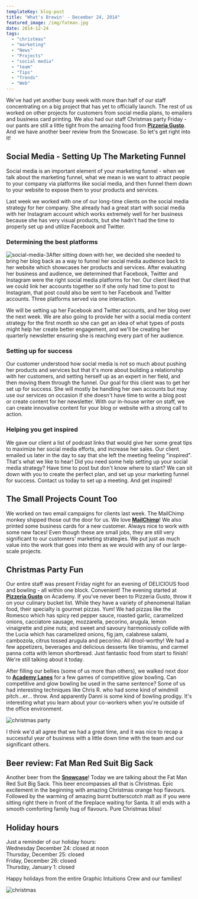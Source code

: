 ```yaml
---
templateKey: blog-post
title: "What's Brewin' - December 24, 2014"
featured_image: /img/fatman.jpg
date: 2014-12-24
tags:
  - "christmas"
  - "marketing"
  - "News"
  - "Projects"
  - "social media"
  - "team"
  - "Tips"
  - "Trends"
  - "Web"
---
```


We've had yet another busy week with more than half of our staff concentrating on a big project that has yet to officially launch. The rest of us worked on other projects for customers from social media plans, to emailers and business card printing. We also had our staff Christmas party Friday - our pants are still a little tight from the amazing food from **[Pizzeria Gusto](http://www.pizzeriagusto.com/)**. And we have another beer review from the Snowcase. So let's get right into it!

Social Media - Setting Up The Marketing Funnel
----------------------------------------------

Social media is an important element of your marketing funnel - when we talk about the marketing funnel, what we mean is we want to attract people to your company via platforms like social media, and then funnel them down to your website to expose them to your products and services.

Last week we worked with one of our long-time clients on the social media strategy for her company. She already had a great start with social media with her Instagram account which works extremely well for her business because she has very visual products, but she hadn't had the time to properly set up and utilize Facebook and Twitter.

### **Determining the best platforms**

![social-media-3](/img/social-media-3.jpg)After sitting down with her, we decided she needed to bring her blog back as a way to funnel her social media audience back to her website which showcases her products and services. After evaluating her business and audience, we determined that Facebook, Twitter and Instagram were the right social media platforms for her. Our client liked that we could link her accounts together so if she only had time to post to Instagram, that post could also be sent to her Facebook and Twitter accounts. Three platforms served via one interaction.

We will be setting up her Facebook and Twitter accounts, and her blog over the next week. We are also going to provide her with a social media content strategy for the first month so she can get an idea of what types of posts might help her create better engagement, and we'll be creating her quarterly newsletter ensuring she is reaching every part of her audience.

### **Setting up for success**

Our customer understood how social media is not so much about pushing her products and services but that it's more about building a relationship with her customers, and setting herself up as an expert in her field, and then moving them through the funnel. Our goal for this client was to get her set up for success. She will mostly be handling her own accounts but may use our services on occasion if she doesn't have time to write a blog post or create content for her newsletter. With our in-house writer on staff, we can create innovative content for your blog or website with a strong call to action.

### **Helping you get inspired**

We gave our client a list of podcast links that would give her some great tips to maximize her social media efforts, and increase her sales. Our client emailed us later in the day to say that she left the meeting feeling "inspired". That's what we like to hear! Did you need some help setting up your social media strategy? Have time to post but don't know where to start? We can sit down with you to create the perfect plan, and set up your marketing funnel for success. Contact us today to set up a meeting. And get inspired!

The Small Projects Count Too
----------------------------

We worked on two email campaigns for clients last week. The MailChimp monkey shipped those out the door for us. We love **[MailChimp](http://mailchimp.com/)**! We also printed some business cards for a new customer. Always nice to work with some new faces! Even though these are small jobs, they are still very significant to our customers' marketing strategies. We put just as much value into the work that goes into them as we would with any of our large-scale projects.

Christmas Party Fun
-------------------

Our entire staff was present Friday night for an evening of DELICIOUS food and bowling - all within one block. Convenient! The evening started at **[Pizzeria Gusto](http://pizzeriagusto.com)** on Academy. If you've never been to Pizzeria Gusto, throw it on your culinary bucket list. While they have a variety of phenomenal Italian food, their specialty is gourmet pizzas. Yum! We had pizzas like the Romesco which has spicy red pepper sauce, roasted garlic, caramelized onions, cacciatore sausage, mozzarella, pecorino, arugula, lemon vinaigrette and pine nuts; and sweet and savoury harmoniously collide with the Lucia which has caramelized onions, fig jam, calabrese salami, cambozola, citrus tossed arugula and pecorino. All drool-worthy! We had a few appetizers, beverages and delicious desserts like tiramisu, and carmel panna cotta with lemon shortbread. Just fantastic food from start to finish! We're still talking about it today.

After filling our bellies (some of us more than others), we walked next door to **[Academy Lanes](http://academylanes.ca/)** for a few games of competitive glow bowling. Can competitive and glow bowling be used in the same sentence? Some of us had interesting techniques like Chris R. who had some kind of windmill pitch...er... throw. And apparently Danni is some kind of bowling prodigy. It's interesting what you learn about your co-workers when you're outside of the office environment.

![christmas party](/img/christmas-party-1024x1024.jpg)

I think we'd all agree that we had a great time, and it was nice to recap a successful year of business with a little down time with the team and our significant others.

Beer review: Fat Man Red Suit Big Sack
--------------------------------------

Another beer from the **[Snowcase](http://www.snowcasecalendar.com/)**! Today we are talking about the Fat Man Red Suit Big Sack. This beer encompasses all that is Christmas. Epic excitement in the beginning with amazing Christmas orange hop flavours. Followed by the warming of amazing burnt butterscotch malt as if you were sitting right there in front of the fireplace waiting for Santa. It all ends with a smooth comforting family hug of flavours. Pure Christmas bliss!

Holiday hours
-------------

Just a reminder of our holiday hours:  
Wednesday December 24: closed at noon  
Thursday, December 25: closed  
Friday, December 26: closed  
Thursday, January 1: closed

Happy holidays from the entire Graphic Intuitions Crew and our families!

![christmas](/img/christmas-1024x431.jpg)